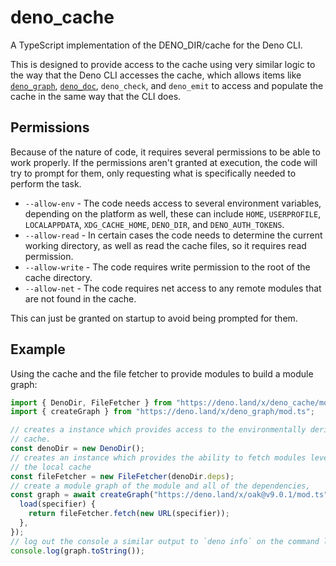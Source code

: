 # deno_cache

A TypeScript implementation of the DENO_DIR/cache for the Deno CLI.

This is designed to provide access to the cache using very similar logic to the
way that the Deno CLI accesses the cache, which allows items like
[`deno_graph`](), [`deno_doc`](), `deno_check`, and `deno_emit` to access and
populate the cache in the same way that the CLI does.

## Permissions

Because of the nature of code, it requires several permissions to be able to
work properly. If the permissions aren't granted at execution, the code will try
to prompt for them, only requesting what is specifically needed to perform the
task.

- `--allow-env` - The code needs access to several environment variables,
  depending on the platform as well, these can include `HOME`, `USERPROFILE`,
  `LOCALAPPDATA`, `XDG_CACHE_HOME`, `DENO_DIR`, and `DENO_AUTH_TOKENS`.
- `--allow-read` - In certain cases the code needs to determine the current
  working directory, as well as read the cache files, so it requires read
  permission.
- `--allow-write` - The code requires write permission to the root of the cache
  directory.
- `--allow-net` - The code requires net access to any remote modules that are
  not found in the cache.

This can just be granted on startup to avoid being prompted for them.

## Example

Using the cache and the file fetcher to provide modules to build a module graph:

```ts
import { DenoDir, FileFetcher } from "https://deno.land/x/deno_cache/mod.ts";
import { createGraph } from "https://deno.land/x/deno_graph/mod.ts";

// creates a instance which provides access to the environmentally derived
// cache.
const denoDir = new DenoDir();
// creates an instance which provides the ability to fetch modules leveraging
// the local cache
const fileFetcher = new FileFetcher(denoDir.deps);
// create a module graph of the module and all of the dependencies,
const graph = await createGraph("https://deno.land/x/oak@v9.0.1/mod.ts", {
  load(specifier) {
    return fileFetcher.fetch(new URL(specifier));
  },
});
// log out the console a similar output to `deno info` on the command line.
console.log(graph.toString());
```
